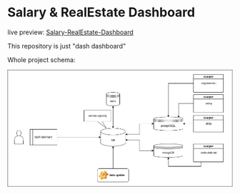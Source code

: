 # Salary & RealEstate Dashboard
live preview: [Salary-RealEstate-Dashboard](https://bit.ly/Salaries_and_real_estate_prices_in_Slovakia)

This repository is just "dash dashboard"

Whole project schema:

![schema](realestate_dash.png)
